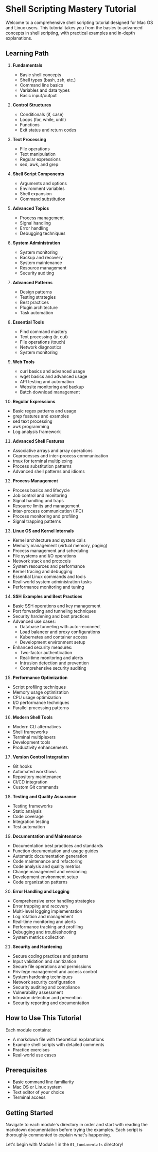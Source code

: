 # Shell Scripting Mastery Tutorial

Welcome to a comprehensive shell scripting tutorial designed for Mac OS and Linux users. This tutorial takes you from the basics to advanced concepts in shell scripting, with practical examples and in-depth explanations.

## Learning Path

1. **Fundamentals**
   - Basic shell concepts
   - Shell types (bash, zsh, etc.)
   - Command line basics
   - Variables and data types
   - Basic input/output

2. **Control Structures**
   - Conditionals (if, case)
   - Loops (for, while, until)
   - Functions
   - Exit status and return codes

3. **Text Processing**
   - File operations
   - Text manipulation
   - Regular expressions
   - sed, awk, and grep

4. **Shell Script Components**
   - Arguments and options
   - Environment variables
   - Shell expansion
   - Command substitution

5. **Advanced Topics**
   - Process management
   - Signal handling
   - Error handling
   - Debugging techniques

6. **System Administration**
   - System monitoring
   - Backup and recovery
   - System maintenance
   - Resource management
   - Security auditing

7. **Advanced Patterns**
   - Design patterns
   - Testing strategies
   - Best practices
   - Plugin architecture
   - Task automation

8. **Essential Tools**
   - Find command mastery
   - Text processing (tr, cut)
   - File operations (touch)
   - Network diagnostics
   - System monitoring

9. **Web Tools**
   - curl basics and advanced usage
   - wget basics and advanced usage
   - API testing and automation
   - Website monitoring and backup
   - Batch download management

10. **Regular Expressions**
   - Basic regex patterns and usage
   - grep features and examples
   - sed text processing
   - awk programming
   - Log analysis framework

11. **Advanced Shell Features**
   - Associative arrays and array operations
   - Coprocesses and inter-process communication
   - tmux for terminal multiplexing
   - Process substitution patterns
   - Advanced shell patterns and idioms

12. **Process Management**
   - Process basics and lifecycle
   - Job control and monitoring
   - Signal handling and traps
   - Resource limits and management
   - Inter-process communication (IPC)
   - Process monitoring and profiling
   - Signal trapping patterns

13. **Linux OS and Kernel Internals**
   - Kernel architecture and system calls
   - Memory management (virtual memory, paging)
   - Process management and scheduling
   - File systems and I/O operations
   - Network stack and protocols
   - System resources and performance
   - Kernel tracing and debugging
   - Essential Linux commands and tools
   - Real-world system administration tasks
   - Performance monitoring and tuning

14. **SSH Examples and Best Practices**
   - Basic SSH operations and key management
   - Port forwarding and tunneling techniques
   - Security hardening and best practices
   - Advanced use cases:
     - Database tunneling with auto-reconnect
     - Load balancer and proxy configurations
     - Kubernetes and container access
     - Development environment setup
   - Enhanced security measures:
     - Two-factor authentication
     - Real-time monitoring and alerts
     - Intrusion detection and prevention
     - Comprehensive security auditing

15. **Performance Optimization**
   - Script profiling techniques
   - Memory usage optimization
   - CPU usage optimization
   - I/O performance techniques
   - Parallel processing patterns

16. **Modern Shell Tools**
   - Modern CLI alternatives
   - Shell frameworks
   - Terminal multiplexers
   - Development tools
   - Productivity enhancements

17. **Version Control Integration**
   - Git hooks
   - Automated workflows
   - Repository maintenance
   - CI/CD integration
   - Custom Git commands

18. **Testing and Quality Assurance**
   - Testing frameworks
   - Static analysis
   - Code coverage
   - Integration testing
   - Test automation

19. **Documentation and Maintenance**
   - Documentation best practices and standards
   - Function documentation and usage guides
   - Automatic documentation generation
   - Code maintenance and refactoring
   - Code analysis and quality metrics
   - Change management and versioning
   - Development environment setup
   - Code organization patterns

20. **Error Handling and Logging**
   - Comprehensive error handling strategies
   - Error trapping and recovery
   - Multi-level logging implementation
   - Log rotation and management
   - Real-time monitoring and alerts
   - Performance tracking and profiling
   - Debugging and troubleshooting
   - System metrics collection

21. **Security and Hardening**
   - Secure coding practices and patterns
   - Input validation and sanitization
   - Secure file operations and permissions
   - Privilege management and access control
   - System hardening techniques
   - Network security configuration
   - Security auditing and compliance
   - Vulnerability assessment
   - Intrusion detection and prevention
   - Security reporting and documentation

## How to Use This Tutorial

Each module contains:
- A markdown file with theoretical explanations
- Example shell scripts with detailed comments
- Practice exercises
- Real-world use cases

## Prerequisites

- Basic command line familiarity
- Mac OS or Linux system
- Text editor of your choice
- Terminal access

## Getting Started

Navigate to each module's directory in order and start with reading the markdown documentation before trying the examples. Each script is thoroughly commented to explain what's happening.

Let's begin with Module 1 in the `01_fundamentals` directory!
